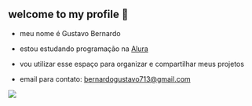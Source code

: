 ## welcome to my profile 🖤

- meu nome é Gustavo Bernardo

- estou estudando programação na [Alura](https://www.alura.com.br)

- vou utilizar esse espaço para organizar e compartilhar meus projetos

- email para contato: bernardogustavo713@gmail.com

 ![](https://tenor.com/pt-BR/view/sanemi-obanai-tokito-fight-gif-13138557072390594167)
